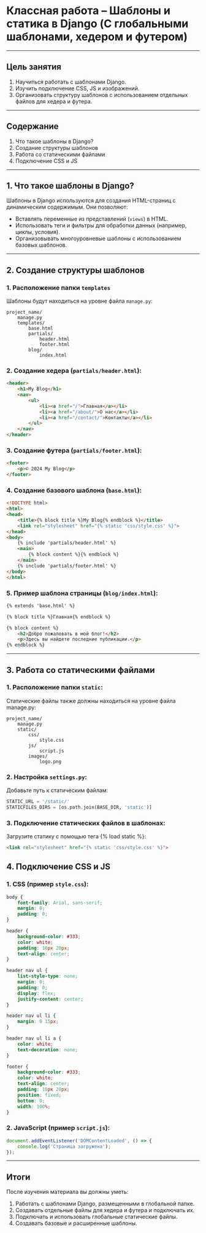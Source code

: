 # Классная работа – Шаблоны и статика в Django (С глобальными шаблонами, хедером и футером)

---

## Цель занятия

1. Научиться работать с шаблонами Django.
2. Изучить подключение CSS, JS и изображений.
3. Организовать структуру шаблонов с использованием отдельных файлов для хедера и футера.

---

## Содержание

1. Что такое шаблоны в Django?
2. Создание структуры шаблонов
3. Работа со статическими файлами
4. Подключение CSS и JS

---

## 1. Что такое шаблоны в Django?

Шаблоны в Django используются для создания HTML-страниц с динамическим содержимым. Они позволяют:

- Вставлять переменные из представлений (`views`) в HTML.
- Использовать теги и фильтры для обработки данных (например, циклы, условия).
- Организовывать многоуровневые шаблоны с использованием базовых шаблонов.

---

## 2. Создание структуры шаблонов

### 1. Расположение папки `templates`

Шаблоны будут находиться на уровне файла `manage.py`:

```text
project_name/
    manage.py
    templates/
        base.html
        partials/
            header.html
            footer.html
        blog/
            index.html
```

### 2. Создание хедера (`partials/header.html`):
```html
<header>
    <h1>My Blog</h1>
    <nav>
        <ul>
            <li><a href="/">Главная</a></li>
            <li><a href="/about/">О нас</a></li>
            <li><a href="/contact/">Контакты</a></li>
        </ul>
    </nav>
</header>
```

### 3. Создание футера (`partials/footer.html`):
```html
<footer>
    <p>© 2024 My Blog</p>
</footer>
```

### 4. Создание базового шаблона (`base.html`):
```html
<!DOCTYPE html>
<html>
<head>
    <title>{% block title %}My Blog{% endblock %}</title>
    <link rel="stylesheet" href="{% static 'css/style.css' %}">
</head>
<body>
    {% include 'partials/header.html' %}
    <main>
        {% block content %}{% endblock %}
    </main>
    {% include 'partials/footer.html' %}
</body>
</html>
```

### 5. Пример шаблона страницы (`blog/index.html`):
```html
{% extends 'base.html' %}

{% block title %}Главная{% endblock %}

{% block content %}
    <h2>Добро пожаловать в мой блог!</h2>
    <p>Здесь вы найдете последние публикации.</p>
{% endblock %}
```

---

## 3. Работа со статическими файлами

### 1. Расположение папки `static`:
Статические файлы также должны находиться на уровне файла manage.py:
```text
project_name/
    manage.py
    static/
        css/
            style.css
        js/
            script.js
        images/
            logo.png
```

### 2. Настройка `settings.py`:
Добавьте путь к статическим файлам:

```python
STATIC_URL = '/static/'
STATICFILES_DIRS = [os.path.join(BASE_DIR, 'static')]
```

### 3. Подключение статических файлов в шаблонах:
Загрузите статику с помощью тега {% load static %}:

```html
<link rel="stylesheet" href="{% static 'css/style.css' %}">
```

## 4. Подключение CSS и JS

### 1. CSS (пример `style.css`):

```css
body {
    font-family: Arial, sans-serif;
    margin: 0;
    padding: 0;
}

header {
    background-color: #333;
    color: white;
    padding: 10px 20px;
    text-align: center;
}

header nav ul {
    list-style-type: none;
    margin: 0;
    padding: 0;
    display: flex;
    justify-content: center;
}

header nav ul li {
    margin: 0 15px;
}

header nav ul li a {
    color: white;
    text-decoration: none;
}

footer {
    background-color: #333;
    color: white;
    text-align: center;
    padding: 10px 20px;
    position: fixed;
    bottom: 0;
    width: 100%;
}
```

### 2. JavaScript (пример `script.js`):

```javascript
document.addEventListener('DOMContentLoaded', () => {
    console.log('Страница загружена');
});
```

---

## Итоги
После изучения материала вы должны уметь:

1. Работать с шаблонами Django, размещенными в глобальной папке.
2. Создавать отдельные файлы для хедера и футера и подключать их.
3. Подключать и использовать глобальные статические файлы.
4. Создавать базовые и расширенные шаблоны.
